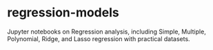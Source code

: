 # regression-models
Jupyter notebooks on Regression analysis, including Simple, Multiple, Polynomial, Ridge, and Lasso regression with practical datasets.
